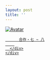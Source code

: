 ```yaml
---
layout: post
title: ''
---
```


<p class="imglist">


<div class="image-container">
  <a href="https://pic.imgdb.cn/item/5ea58ac9c2a9a83be513cbd9.jpg"  data-fancybox="images">
    <img src="https://pic.imgdb.cn/item/5ea58aeac2a9a83be513f44d.jpg" alt="Avatar" class="image" />
    <div class="overlay">
      <div class="text">
        
          合作・七 ~ 八
        
      </div>
    </div>
  </a>
</div>










<a href="https://pic.imgdb.cn/item/5ea58ac9c2a9a83be513cbdc.jpg" data-fancybox="images"><img src="" /></a>
<a href="https://pic.imgdb.cn/item/5ea58ac9c2a9a83be513cbdf.jpg" data-fancybox="images"><img src="" /></a>
<a href="https://pic.imgdb.cn/item/5ea58ac9c2a9a83be513cbe4.jpg" data-fancybox="images"><img src="" /></a>
<a href="https://pic.imgdb.cn/item/5ea58ac9c2a9a83be513cbe9.jpg" data-fancybox="images"><img src="" /></a>
<a href="https://pic.imgdb.cn/item/5ea58ac9c2a9a83be513cbed.jpg" data-fancybox="images"><img src="" /></a>
<a href="https://pic.imgdb.cn/item/5ea58ac9c2a9a83be513cbf6.jpg" data-fancybox="images"><img src="" /></a>
<a href="https://pic.imgdb.cn/item/5ea58ac9c2a9a83be513cbfd.jpg" data-fancybox="images"><img src="" /></a>
<a href="https://pic.imgdb.cn/item/5ea58ac9c2a9a83be513cc03.jpg" data-fancybox="images"><img src="" /></a>
<a href="https://pic.imgdb.cn/item/5ea58ac9c2a9a83be513cc0c.jpg" data-fancybox="images"><img src="" /></a>
<a href="https://pic.imgdb.cn/item/5ea58acac2a9a83be513cc14.jpg" data-fancybox="images"><img src="" /></a>
<a href="https://pic.imgdb.cn/item/5ea58acac2a9a83be513cc18.jpg" data-fancybox="images"><img src="" /></a>
<a href="https://pic.imgdb.cn/item/5ea58acac2a9a83be513cc1c.jpg" data-fancybox="images"><img src="" /></a>
<a href="https://pic.imgdb.cn/item/5ea58acac2a9a83be513cc1e.jpg" data-fancybox="images"><img src="" /></a>
<a href="https://pic.imgdb.cn/item/5ea58acac2a9a83be513cc24.jpg" data-fancybox="images"><img src="" /></a>
<a href="https://pic.imgdb.cn/item/5ea58acac2a9a83be513cc29.jpg" data-fancybox="images"><img src="" /></a>
<a href="https://pic.imgdb.cn/item/5ea58acac2a9a83be513cc2d.jpg" data-fancybox="images"><img src="" /></a>
<a href="https://pic.imgdb.cn/item/5ea58acac2a9a83be513cc32.jpg" data-fancybox="images"><img src="" /></a>
<a href="https://pic.imgdb.cn/item/5ea58aeac2a9a83be513f404.jpg" data-fancybox="images"><img src="" /></a>
<a href="https://pic.imgdb.cn/item/5ea58aeac2a9a83be513f408.jpg" data-fancybox="images"><img src="" /></a>
<a href="https://pic.imgdb.cn/item/5ea58aeac2a9a83be513f40c.jpg" data-fancybox="images"><img src="" /></a>
<a href="https://pic.imgdb.cn/item/5ea58aeac2a9a83be513f410.jpg" data-fancybox="images"><img src="" /></a>
<a href="https://pic.imgdb.cn/item/5ea58aeac2a9a83be513f414.jpg" data-fancybox="images"><img src="" /></a>
<a href="https://pic.imgdb.cn/item/5ea58aeac2a9a83be513f418.jpg" data-fancybox="images"><img src="" /></a>
<a href="https://pic.imgdb.cn/item/5ea58aeac2a9a83be513f421.jpg" data-fancybox="images"><img src="" /></a>
<a href="https://pic.imgdb.cn/item/5ea58aeac2a9a83be513f427.jpg" data-fancybox="images"><img src="" /></a>
<a href="https://pic.imgdb.cn/item/5ea58aeac2a9a83be513f42a.jpg" data-fancybox="images"><img src="" /></a>
<a href="https://pic.imgdb.cn/item/5ea58aeac2a9a83be513f42f.jpg" data-fancybox="images"><img src="" /></a>
<a href="https://pic.imgdb.cn/item/5ea58aeac2a9a83be513f436.jpg" data-fancybox="images"><img src="" /></a>
<a href="https://pic.imgdb.cn/item/5ea58aeac2a9a83be513f43a.jpg" data-fancybox="images"><img src="" /></a>
<a href="https://pic.imgdb.cn/item/5ea58aeac2a9a83be513f440.jpg" data-fancybox="images"><img src="" /></a>
<a href="https://pic.imgdb.cn/item/5ea58aeac2a9a83be513f44d.jpg" data-fancybox="images"><img src="" /></a>
<a href="https://pic.imgdb.cn/item/5ea58aeac2a9a83be513f451.jpg" data-fancybox="images"><img src="" /></a>
<a href="https://pic.imgdb.cn/item/5ea58aeac2a9a83be513f454.jpg" data-fancybox="images"><img src="" /></a>
<a href="https://pic.imgdb.cn/item/5ea58aeac2a9a83be513f457.jpg" data-fancybox="images"><img src="" /></a>
<a href="https://pic.imgdb.cn/item/5ea58aeac2a9a83be513f45a.jpg" data-fancybox="images"><img src="" /></a>


</p>
